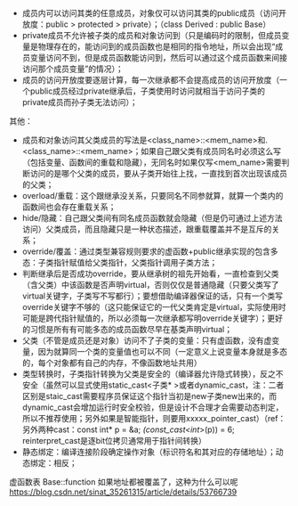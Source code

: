 -	成员内可以访问其类的任意成员，对象仅可以访问其类的public成员（访问开放度：public > protected > private）；（class Derived : public Base）
-	private成员不允许被子类的成员和对象访问到（只是编码时的限制，但成员变量是物理存在的，能访问到的成员函数也是相同的指令地址，所以会出现“成员变量访问不到，但是成员函数能访问到，然后可以通过这个成员函数来间接访问那个成员变量”的情况）；
-	成员的访问开放度要逐层计算，每一次继承都不会提高成员的访问开放度（一个public成员经过private继承后，子类使用时访问就相当于访问子类的private成员而孙子类无法访问）；


其他：
-	成员和对象访问其父类成员的写法是\<class_name>::\<mem_name>和.\<class_name>::\<mem_name>；如果自己跟父类有成员同名时必须这么写（包括变量、函数间的重载和隐藏），无同名时如果仅写\<mem_name>需要判断访问的是哪个父类的成员，要从子类开始往上找，一直找到首次出现该成员的父类；
-	overload/重载：这个跟继承没关系，只要同名不同参就算，就算一个类内的函数间也会存在重载关系；
-	hide/隐藏：自己跟父类间有同名成员函数就会隐藏（但是仍可通过上述方法访问）父类成员，而且隐藏只是一种状态描述，跟重载覆盖并不是互斥的关系；
-	override/覆盖：通过类型兼容规则要求的虚函数+public继承实现的包含多态：子类指针赋值给父类指针，父类指针调用子类方法；
- 	判断继承后是否成功override，要从继承树的祖先开始看，一直检查到父类（含父类）中该函数是否声明virtual，否则仅仅是普通隐藏（只要父类写了virtual关键字，子类写不写都行）；要想借助编译器保证的话，只有一个类写override关键字不够的（这只能保证它的一代父类肯定是virtual，实际使用时可能是跨代指针赋值的，所以必须每一次继承都写明override关键字）；更好的习惯是所有有可能多态的成员函数尽早在基类声明virtual；
-	父类（不管是成员还是对象）访问不了子类的变量：只有虚函数，没有虚变量，因为就算同一个类的变量值也可以不同（一定意义上说变量本身就是多态的，每个对象都有自己的内存，不像函数地址共用）
-	类型转换时，子类指针转换为父类是安全的（编译器允许隐式转换），反之不安全（虽然可以显式使用static_cast<子类* >或者dynamic_cast，注：二者区别是staic_cast需要程序员保证这个指针当初是new子类new出来的，而dynamic_cast会增加运行时安全校验，但是设计不合理才会需要动态判定，所以不推荐使用；另外如果是智能指针，则要用xxxxx_pointer_cast）（ref：另外两种cast：const int* p = &a; *(const_cast<int*>(p)) = 6; reinterpret_cast是逐bit位拷贝通常用于指针间转换）
-	静态绑定：编译连接阶段确定操作对象（标识符名和其对应的存储地址）；动态绑定：相反；


 虚函数表
Base::function 如果地址都被覆盖了，这种为什么可以呢
https://blog.csdn.net/sinat_35261315/article/details/53766739